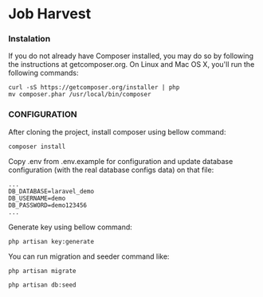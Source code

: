 # Job Harvest

### Instalation
If you do not already have Composer installed, you may do so by following the instructions at getcomposer.org. On Linux and Mac OS X, you'll run the following commands:

~~~
curl -sS https://getcomposer.org/installer | php
mv composer.phar /usr/local/bin/composer
~~~

### CONFIGURATION

After cloning the project, install composer using bellow command:

~~~
composer install
~~~
Copy .env from .env.example for configuration and update database configuration (with the real database configs data) on that file:

~~~
...
DB_DATABASE=laravel_demo
DB_USERNAME=demo
DB_PASSWORD=demo123456
...
~~~

Generate key using bellow command:

~~~
php artisan key:generate
~~~

You can run migration and seeder command like:
~~~
php artisan migrate
~~~

~~~
php artisan db:seed
~~~

